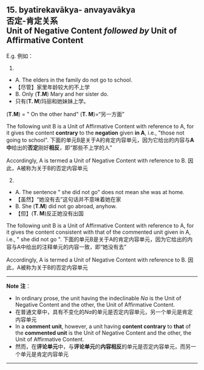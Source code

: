 ## 15. byatirekavākya- anvayavākya<br>**否定**-**肯定**关系<br>**Unit of Negative Content** *followed by* **Unit of Affirmative Content**
E.g. 例如：

1. 
 - A. The elders in the family do not go to school.
 - 【尽管】家里年龄较大的不上学
 - B. Only (**T.M**) Mary and her sister do.
 - 只有(**T. M**)玛丽和她妹妹上学。

 (**T.M**) = " On the other hand"
 (**T. M**)=“另一方面”

The following unit B is a Unit of Affirmative Content with reference to A, for it gives the content **contrary** to the **negation** given **in A**, i.e., "those not going to school".
下面的单元B是关于A的肯定内容单元，因为它给出的内容与**A中**给出的**否定**刚好**相反**，即“那些不上学的人”

Accordingly, A is termed a Unit of Negative Content with reference to B.
因此，A被称为关于B的否定内容单元

2. 
 - A. The sentence " she did not go" does not mean she was at home.
 - 【虽然】“她没有去”这句话并不意味着她在家
 - B. She (**T.M**) did not go abroad, anyhow.
 - 【但】(**T. M**)反正她没有出国

The following unit B is a Unit of Affirmative Content with reference to A, for it gives the content consistent with that of the commented unit given in A, i.e., " she did not go ".
下面的单元B是关于A的肯定内容单元，因为它给出的内容与A中给出的注释单元的内容一致，即“她没有去”

Accordingly, A is termed a Unit of Negative Content with reference to B.
因此，A被称为关于B的否定内容单元

------------------------
**Note** **注**：
- In ordinary prose, the unit having the indeclinable *Na* is the Unit of Negative Content and the other, the Unit of Affirmative Content.
- 在普通文章中，具有不变化的*Na*的单元是否定内容单元，另一个单元是肯定内容单元
- In a **comment unit**, however, a unit having **content contrary** to **that** of the **commented unit** is the Unit of Negative Content and the other, the Unit of Affirmative Content.
- 然而，在**评论单元**中，与**评论单元**的**内容相反**的单元是否定内容单元，而另一个单元是肯定内容单元
------------------------